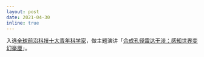 ```yaml
---
layout: post
date: 2021-04-30
inline: true
---
```


入选<a href="https://mp.weixin.qq.com/s/9VJzrgwNNjcPbQWO-WRQQQ" target="blank">全球前沿科技十大青年科学家</a>，做主题演讲「<a href="https://mp.weixin.qq.com/s/4YyVeoOEvHrsz5t3UvOWpQ" target="blank">合成孔径雷达干涉：感知世界变幻毫厘</a>」。
